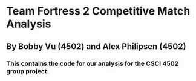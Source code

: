 # Team Fortress 2 Competitive Match Analysis
## By Bobby Vu (4502) and Alex Philipsen (4502)
### This contains the code for our analysis for the CSCI 4502 group project.